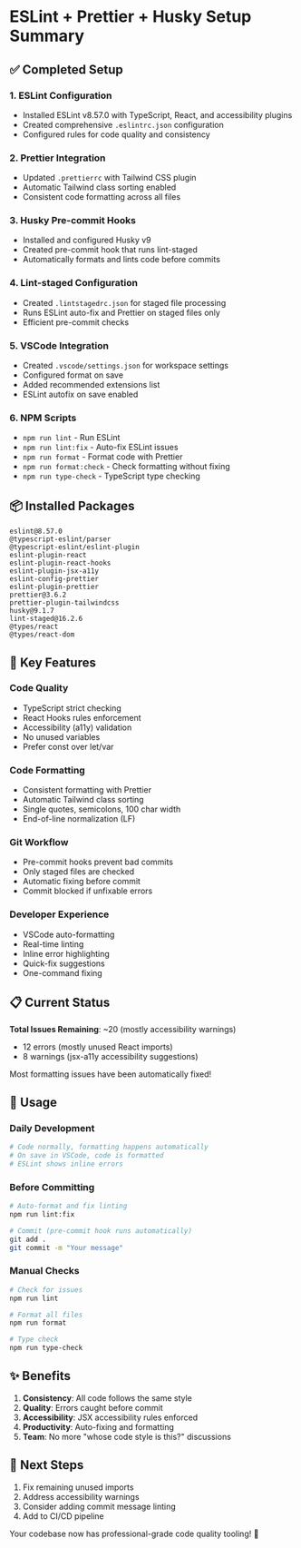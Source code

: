 # ESLint + Prettier + Husky Setup Summary

## ✅ Completed Setup

### 1. **ESLint Configuration**
- Installed ESLint v8.57.0 with TypeScript, React, and accessibility plugins
- Created comprehensive `.eslintrc.json` configuration
- Configured rules for code quality and consistency

### 2. **Prettier Integration**
- Updated `.prettierrc` with Tailwind CSS plugin
- Automatic Tailwind class sorting enabled
- Consistent code formatting across all files

### 3. **Husky Pre-commit Hooks**
- Installed and configured Husky v9
- Created pre-commit hook that runs lint-staged
- Automatically formats and lints code before commits

### 4. **Lint-staged Configuration**
- Created `.lintstagedrc.json` for staged file processing
- Runs ESLint auto-fix and Prettier on staged files only
- Efficient pre-commit checks

### 5. **VSCode Integration**
- Created `.vscode/settings.json` for workspace settings
- Configured format on save
- Added recommended extensions list
- ESLint autofix on save enabled

### 6. **NPM Scripts**
- `npm run lint` - Run ESLint
- `npm run lint:fix` - Auto-fix ESLint issues
- `npm run format` - Format code with Prettier
- `npm run format:check` - Check formatting without fixing
- `npm run type-check` - TypeScript type checking

## 📦 Installed Packages

```
eslint@8.57.0
@typescript-eslint/parser
@typescript-eslint/eslint-plugin
eslint-plugin-react
eslint-plugin-react-hooks
eslint-plugin-jsx-a11y
eslint-config-prettier
eslint-plugin-prettier
prettier@3.6.2
prettier-plugin-tailwindcss
husky@9.1.7
lint-staged@16.2.6
@types/react
@types/react-dom
```

## 🎯 Key Features

### Code Quality
- TypeScript strict checking
- React Hooks rules enforcement
- Accessibility (a11y) validation
- No unused variables
- Prefer const over let/var

### Code Formatting
- Consistent formatting with Prettier
- Automatic Tailwind class sorting
- Single quotes, semicolons, 100 char width
- End-of-line normalization (LF)

### Git Workflow
- Pre-commit hooks prevent bad commits
- Only staged files are checked
- Automatic fixing before commit
- Commit blocked if unfixable errors

### Developer Experience
- VSCode auto-formatting
- Real-time linting
- Inline error highlighting
- Quick-fix suggestions
- One-command fixing

## 📋 Current Status

**Total Issues Remaining**: ~20 (mostly accessibility warnings)
- 12 errors (mostly unused React imports)
- 8 warnings (jsx-a11y accessibility suggestions)

Most formatting issues have been automatically fixed!

## 🚀 Usage

### Daily Development
```bash
# Code normally, formatting happens automatically
# On save in VSCode, code is formatted
# ESLint shows inline errors
```

### Before Committing
```bash
# Auto-format and fix linting
npm run lint:fix

# Commit (pre-commit hook runs automatically)
git add .
git commit -m "Your message"
```

### Manual Checks
```bash
# Check for issues
npm run lint

# Format all files
npm run format

# Type check
npm run type-check
```

## ✨ Benefits

1. **Consistency**: All code follows the same style
2. **Quality**: Errors caught before commit
3. **Accessibility**: JSX accessibility rules enforced
4. **Productivity**: Auto-fixing and formatting
5. **Team**: No more "whose code style is this?" discussions

## 📝 Next Steps

1. Fix remaining unused imports
2. Address accessibility warnings
3. Consider adding commit message linting
4. Add to CI/CD pipeline

Your codebase now has professional-grade code quality tooling! 🎉
